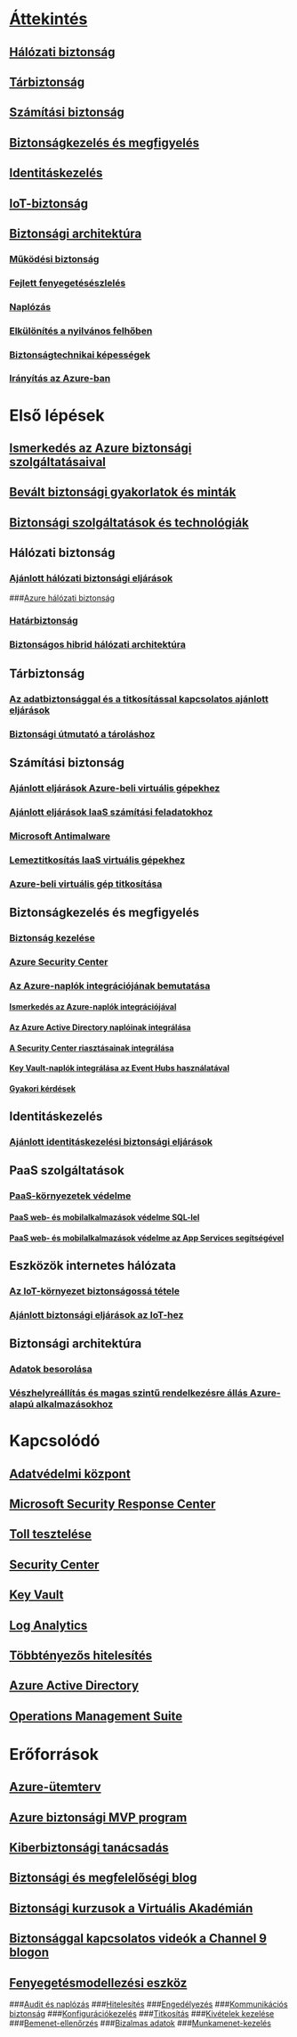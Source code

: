 # [Áttekintés](azure-security.md)
## [Hálózati biztonság](security-network-overview.md)
## [Tárbiztonság](security-storage-overview.md)
## [Számítási biztonság](security-virtual-machines-overview.md)
## [Biztonságkezelés és megfigyelés](security-management-and-monitoring-overview.md)
## [Identitáskezelés](security-identity-management-overview.md)
## [IoT-biztonság](../iot-suite/iot-security-architecture.md#security-in-iot)
## [Biztonsági architektúra](azure-security-architecture-overview.md)
### [Működési biztonság](azure-operational-security.md)
### [Fejlett fenyegetésészlelés](azure-threat-detection.md)
### [Naplózás](azure-log-audit.md)
### [Elkülönítés a nyilvános felhőben](azure-isolation.md)
### [Biztonságtechnikai képességek](azure-security-technical-capabilities.md)
### [Irányítás az Azure-ban](governance-in-azure.md)

# Első lépések
## [Ismerkedés az Azure biztonsági szolgáltatásaival](azure-security-getting-started.md)
## [Bevált biztonsági gyakorlatok és minták](security-best-practices-and-patterns.md)
## [Biztonsági szolgáltatások és technológiák](azure-security-services-technologies.md)

## Hálózati biztonság
### [Ajánlott hálózati biztonsági eljárások](azure-security-network-security-best-practices.md)
###[Azure hálózati biztonság](azure-network-security.md)
### [Határbiztonság](../best-practices-network-security.md?toc=%2fazure%2fsecurity%2ftoc.json)
### [Biztonságos hibrid hálózati architektúra](../guidance/guidance-iaas-ra-secure-vnet-hybrid.md?toc=%2fazure%2fsecurity%2ftoc.json)

## Tárbiztonság
### [Az adatbiztonsággal és a titkosítással kapcsolatos ajánlott eljárások](azure-security-data-encryption-best-practices.md)
### [Biztonsági útmutató a tároláshoz](../storage/storage-security-guide.md?toc=%2fazure%2fsecurity%2ftoc.json)

## Számítási biztonság
### [Ajánlott eljárások Azure-beli virtuális gépekhez](azure-security-best-practices-vms.md)
### [Ajánlott eljárások IaaS számítási feladatokhoz ](azure-security-iaas.md)
### [Microsoft Antimalware](azure-security-antimalware.md)
### [Lemeztitkosítás IaaS virtuális gépekhez](azure-security-disk-encryption.md)
### [Azure-beli virtuális gép titkosítása](../security-center/security-center-disk-encryption.md?toc=%2fazure%2fsecurity%2ftoc.json)

## Biztonságkezelés és megfigyelés
### [Biztonság kezelése](azure-security-management.md)
### [Azure Security Center](../security-center/security-center-intro.md?toc=%2fazure%2fsecurity%2ftoc.json)
### [Az Azure-naplók integrációjának bemutatása](security-azure-log-integration-overview.md)
#### [Ismerkedés az Azure-naplók integrációjával](security-azure-log-integration-get-started.md)
#### [Az Azure Active Directory naplóinak integrálása](security-azure-log-integration-ad.md)
#### [A Security Center riasztásainak integrálása](security-azure-log-integration-security-center.md)
#### [Key Vault-naplók integrálása az Event Hubs használatával](security-azure-log-integration-keyvault-eventhub.md)
#### [Gyakori kérdések](security-azure-log-integration-faq.md)

## Identitáskezelés
### [Ajánlott identitáskezelési biztonsági eljárások](azure-security-identity-management-best-practices.md)

## PaaS szolgáltatások
### [PaaS-környezetek védelme](security-paas-deployments.md)
#### [PaaS web- és mobilalkalmazások védelme SQL-lel](security-paas-applications-using-sql.md)
#### [PaaS web- és mobilalkalmazások védelme az App Services segítségével](security-paas-applications-using-app-services.md)

## Eszközök internetes hálózata
### [Az IoT-környezet biztonságossá tétele](../iot-suite/iot-suite-security-deployment.md)
### [Ajánlott biztonsági eljárások az IoT-hez](../iot-suite/iot-security-best-practices.md)

## Biztonsági architektúra
### [Adatok besorolása](https://gallery.technet.microsoft.com/Data-Classification-for-51252f03)
### [Vészhelyreállítás és magas szintű rendelkezésre állás Azure-alapú alkalmazásokhoz](../resiliency/resiliency-disaster-recovery-high-availability-azure-applications.md?toc=%2fazure%2fsecurity%2ftoc.json)

# Kapcsolódó
## [Adatvédelmi központ](security-microsoft-trust-center.md)
## [Microsoft Security Response Center](azure-security-response-center.md)
## [Toll tesztelése](azure-security-pen-testing.md)
## [Security Center](../security-center/security-center-intro.md?toc=%2fazure%2fsecurity-center%2ftoc.json)
## [Key Vault](../key-vault/key-vault-whatis.md)
## [Log Analytics](../log-analytics/log-analytics-overview.md)
## [Többtényezős hitelesítés](../multi-factor-authentication/multi-factor-authentication.md)
## [Azure Active Directory](../active-directory/active-directory-whatis.md)
## [Operations Management Suite](../operations-management-suite/oms-security-getting-started.md)

# Erőforrások
## [Azure-ütemterv](https://azure.microsoft.com/roadmap/)
## [Azure biztonsági MVP program](azure-security-mvp.md)
## [Kiberbiztonsági tanácsadás](azure-security-cyber-services.md)
## [Biztonsági és megfelelőségi blog](http://blogs.msdn.com/b/azuresecurity/)
## [Biztonsági kurzusok a Virtuális Akadémián](security-microsoft-virtual-academy.md)
## [Biztonsággal kapcsolatos videók a Channel 9 blogon](security-channel-nine.md)
## [Fenyegetésmodellezési eszköz](azure-security-threat-modeling-tool.md)
###[Audit és naplózás](azure-security-threat-modeling-tool-auditing-and-logging.md)
###[Hitelesítés](azure-security-threat-modeling-tool-authentication.md)
###[Engedélyezés](azure-security-threat-modeling-tool-authorization.md)
###[Kommunikációs biztonság](azure-security-threat-modeling-tool-communication-security.md)
###[Konfigurációkezelés](azure-security-threat-modeling-tool-configuration-management.md)
###[Titkosítás](azure-security-threat-modeling-tool-cryptography.md)
###[Kivételek kezelése](azure-security-threat-modeling-tool-exception-management.md)
###[Bemenet-ellenőrzés](azure-security-threat-modeling-tool-input-validation.md)
###[Bizalmas adatok](azure-security-threat-modeling-tool-sensitive-data.md)
###[Munkamenet-kezelés](azure-security-threat-modeling-tool-session-management.md)
